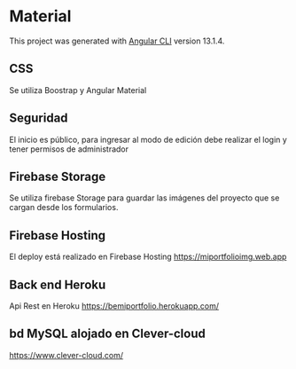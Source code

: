 # Material

This project was generated with [Angular CLI](https://github.com/angular/angular-cli) version 13.1.4.

## CSS

Se utiliza Boostrap y Angular Material

## Seguridad

El inicio es público, para ingresar al modo de edición debe realizar el login y tener permisos de administrador

## Firebase Storage

Se utiliza firebase Storage para guardar las imágenes del proyecto que se cargan desde los formularios. 

## Firebase Hosting

El deploy está realizado en Firebase Hosting https://miportfolioimg.web.app

## Back end Heroku

Api Rest en Heroku https://bemiportfolio.herokuapp.com/

## bd MySQL alojado en Clever-cloud 

https://www.clever-cloud.com/
